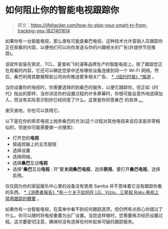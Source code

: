 # 如何阻止你的智能电视跟踪你

> 原文：<https://lifehacker.com/how-to-stop-your-smart-tv-from-tracking-you-1827401614>

如果你有一台智能电视，那么很有可能是桑巴电视，这种技术允许营销人员跟踪你正在观看的内容，以便他们可以向你发送与你的兴趣相关的广告(并提供节目推荐)。



该软件安装在索尼、TCL、夏普和飞利浦等品牌生产的智能电视上。除了跟踪您正在观看的内容，它还可以确定您家中还有哪些设备连接到同一个 Wi-Fi 网络。然后，桑巴利用其数据帮助公司向你推送更多相关广告， [*《纽约时报》*报道](https://www.nytimes.com/2018/07/05/business/media/tv-viewer-tracking.html) 。

当你设置你的电视时，你需要选择的到桑巴的服务，以便它跟踪你，但正如《时代》指出的那样，当你浏览你的设置过程的许多屏幕时，你很可能会意外地选择加入，而没有实际意识到你已经同意了什么。这里是你同意桑巴 的具体 [。](https://samba.tv/legal/privacy-policy/#s-opt-out)

谢天谢地，你也可以禁用它。

以下是在你的索尼电视上抛弃桑巴的方法(这个过程对其他电视来说应该是非常相似的，但是你可能需要做一点搜索):

*   打开您的**电视**
*   按遥控器上的主页按钮
*   选择设置
*   选择网络。
*   选择**桑巴**互动**电视**
*   选择“**桑巴**互动**电视** : 开”要**关闭桑巴电视**，选择**禁用**。要打开**桑巴电视**，选择启用。

仅仅因为你的家庭娱乐中心里的设备没有使用 Samba 并不意味着它没有跟踪你看的东西。 [*《消费者报告》*有一个关于如何在 LG、Vizio、三星和 Roku 电视上禁用跟踪的概要](https://www.consumerreports.org/privacy/how-to-turn-off-smart-tv-snooping-features/?loginMethod=auto) 。

如果你有一台智能电视，在菜单中看不到任何跟踪选项，但仍然有点担心你错过了什么，你可以随时将电视重置为出厂设置。当您这样做时，您需要再次经历设置过程。这次要密切注意，确保你没有选择任何听起来可疑的跟踪服务。
